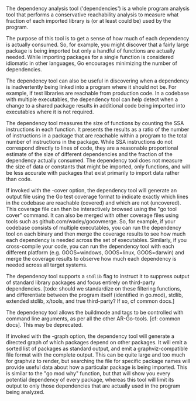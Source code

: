 The dependency analysis tool ('dependencies') is a whole program analysis tool that performs a conservative reachability analysis to measure what fraction of each imported library is (or at least could be) used by the program.  

The purpose of this tool is to get a sense of how much of each dependency is actually consumed.  So, for example, you might discover that a fairly large package is being imported but only a handful of functions are actually needed.   While importing packages for a single function is considered idiomatic in other languages, Go encourages minimizing the number of dependencies.

The dependency tool can also be useful in discovering when a dependency is inadvertently being linked into a program where it should not be.  For example, if test libraries are reachable from production code.  In a codebase with multiple executables, the dependency tool can help detect when a change to a shared package results in additional code being imported into executables where it is not required.  

The dependency tool measures the size of functions by counting the SSA instructions in each function.  It presents the results as a ratio of the number of instructions in a package that are reachable within a program to the total number of instructions in the package.  While SSA instructions do not correspond directly to lines of code, they are a reasonable proportional estimate of the size of different dependencies and the fraction of the dependency actually consumed.  The dependency tool does not measure the size of data or constants that might be imported, only functions, and will be less accurate with packages that exist primarily to import data rather than code.

If invoked with the -cover option, the dependency tool will generate an output file using the Go test coverage format to indicate exactly which lines in the codebase are reachable (covered) and which are not (uncovered).  This coverage file can then be interactively browsed using the "go tool cover" command.  It can also be merged with other coverage files using tools such as github.com/wadey/gocovmerge.  So, for example, if your codebase consists of multiple executables, you can run the dependency tool on each binary and then merge the coverage results to see how much each dependency is needed across the set of executables.  Similarly, if you cross-compile your code, you can run the dependency tool with each different platform (e.g. GOOS=windows, GOOS=linux, GOOS=darwin) and merge the coverage results to observe how much each dependency is needed across all target systems.

The dependency tool supports a `stdlib` flag to instruct it to suppress output of standard library packages and focus entirely on third-party dependencies.  [todo: should we standardize on these filtering functions, and differentiate between the program itself (identified in go.mod), stdlib, extended stdlib, x/tools, and true third-party?  If so, cf common docs.]

The dependency tool allows the buildmode and tags to be controlled with command line arguments, as per all the other AR-Go-tools.  [cf: common docs].  This may be deprecated.

If invoked with the -graph option, the dependency tool will generate a directed graph of which packages depend on other packages.  It will emit a sorted list of packages as standard output, and emit a graphviz-compatible file format with the complete output.  This can be quite large and too much for graphviz to render, but searching the file for specific package names will provide useful data about how a particular package is being imported.  This is similar to the "go mod why" function, but that will show you every potential dependency of every package, whereas this tool will limit its output to only those dependencies that are actually used in the program being analyzed. 

